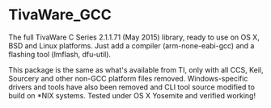 # TivaWare_GCC
The full TivaWare C Series 2.1.1.71 (May 2015) library, ready to use on OS X, BSD and Linux platforms. Just add a compiler (arm-none-eabi-gcc) and a flashing tool (lmflash, dfu-util).

This package is the same as what's available from TI, only with all CCS, Keil, Sourcery and other non-GCC platform files removed.
Windows-specific drivers and tools have also been removed and CLI tool source modified to build on *NIX systems.
Tested under OS X Yosemite and verified working!
